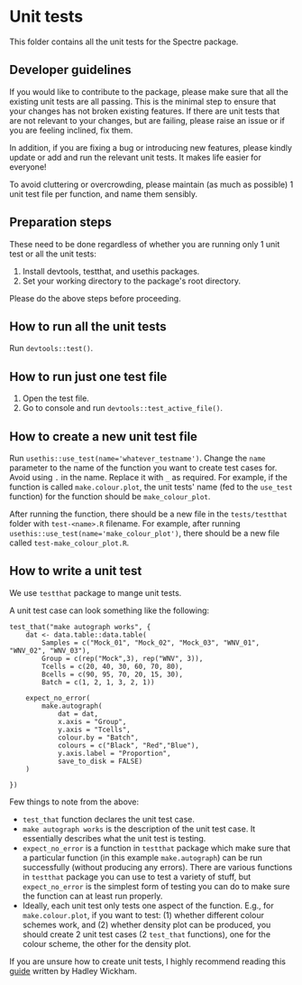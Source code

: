 # Unit tests

This folder contains all the unit tests for the Spectre package.


## Developer guidelines

If you would like to contribute to the package, please make sure that all the existing unit tests are all passing.
This is the minimal step to ensure that your changes has not broken existing features.
If there are unit tests that are not relevant to your changes, but are failing, please raise an issue or if you are feeling inclined, fix them.

In addition, if you are fixing a bug or introducing new features, please kindly update or add and run the relevant unit tests.
It makes life easier for everyone! 

To avoid cluttering or overcrowding, please maintain (as much as possible) 1 unit test file per function, and name them sensibly.

## Preparation steps
These need to be done regardless of whether you are running only 1 unit test or all the unit tests:
1. Install devtools, testthat, and usethis packages.
2. Set your working directory to the package's root directory.

Please do the above steps before proceeding.

## How to run all the unit tests

Run `devtools::test()`.

## How to run just one test file
1. Open the test file.
2. Go to console and run `devtools::test_active_file()`.

## How to create a new unit test file
Run `usethis::use_test(name='whatever_testname')`.
Change the `name` parameter to the name of the function you want to create test cases for. 
Avoid using `.` in the name. 
Replace it with `_` as required. 
For example, if the function is called `make.colour.plot`, the unit tests' name (fed to the `use_test` function) for the function should be `make_colour_plot`.

After running the function, there should be a new file in the `tests/testthat` folder with `test-<name>.R` filename.
For example, after running `usethis::use_test(name='make_colour_plot')`, there should be a new file called `test-make_colour_plot.R`.

## How to write a unit test

We use `testthat` package to mange unit tests. 

A unit test case can look something like the following:
```
test_that("make autograph works", {
    dat <- data.table::data.table(
        Samples = c("Mock_01", "Mock_02", "Mock_03", "WNV_01", "WNV_02", "WNV_03"), 
        Group = c(rep("Mock",3), rep("WNV", 3)), 
        Tcells = c(20, 40, 30, 60, 70, 80), 
        Bcells = c(90, 95, 70, 20, 15, 30), 
        Batch = c(1, 2, 1, 3, 2, 1))
    
    expect_no_error(
        make.autograph(
            dat = dat, 
            x.axis = "Group",
            y.axis = "Tcells", 
            colour.by = "Batch", 
            colours = c("Black", "Red","Blue"), 
            y.axis.label = "Proportion",
            save_to_disk = FALSE)
    )
    
})
```

Few things to note from the above:
* `test_that` function declares the unit test case.
* `make autograph works` is the description of the unit test case. It essentially describes what the unit test is testing.
* `expect_no_error` is a function in `testthat` package which make sure that a particular function (in this example `make.autograph`) can be run successfully (without producing any errors). There are various functions in `testthat` package you can use to test a variety of stuff, but `expect_no_error` is the simplest form of testing you can do to make sure the function can at least run properly.
* Ideally, each unit test only tests one aspect of the function. E.g., for `make.colour.plot`, if you want to test: (1) whether different colour schemes work, and (2) whether density plot can be produced, you should create 2 unit test cases (2 `test_that` functions), one for the colour scheme, the other for the density plot.

If you are unsure how to create unit tests, I highly recommend reading this [guide](https://r-pkgs.org/testing-basics.html) written by Hadley Wickham. 

